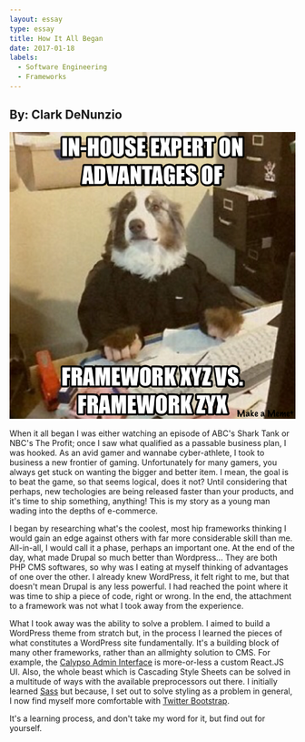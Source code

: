 ```yaml
---
layout: essay
type: essay
title: How It All Began
date: 2017-01-18
labels:
  - Software Engineering
  - Frameworks
---
```


## By: Clark DeNunzio

<img class="ui centered medium image" src="../images/expert.png">

When it all began I was either watching an episode of ABC's Shark Tank or NBC's The Profit; once I saw what qualified as a passable business plan, I was hooked. 
As an avid gamer and wannabe cyber-athlete, I took to business a new frontier of gaming. 
Unfortunately for many gamers, you always get stuck on wanting the bigger and better item. I mean, the goal is to beat the game, so that seems logical, does it not?
Until considering that perhaps, new techologies are being released faster than your products, and it's time to ship something, anything! 
This is my story as a young man wading into the depths of e-commerce.

I began by researching what's the coolest, most hip frameworks thinking I would gain an edge against others with far more considerable skill than me. All-in-all, I would call it a phase, perhaps an important one. At the end of the day, what made Drupal so much better than Wordpress... They are both PHP CMS softwares, so why was I eating at myself thinking of advantages of one over the other. I already knew WordPress, it felt right to me, but that doesn't mean Drupal is any less powerful. I had reached the point where it was time to ship a piece of code, right or wrong. In the end, the attachment to a framework was not what I took away from the experience.

What I took away was the ability to solve a problem. I aimed to build a WordPress theme from stratch but, in the process I learned the pieces of what constitutes a WordPress site fundamentally. It's a building block of many other frameworks, rather than an allmighty solution to CMS. For example, the [Calypso Admin Interface](https://developer.wordpress.com/calypso/) is more-or-less a custom React.JS UI. Also, the whole beast which is Cascading Style Sheets can be solved in a multitude of ways with the available preprocessors out there. I initially learned [Sass](http://sass-lang.com/) but because, I set out to solve styling as a problem in general, I now find myself more comfortable with [Twitter Bootstrap](http://getbootstrap.com/). 

It's a learning process, and don't take my word for it, but find out for yourself.
